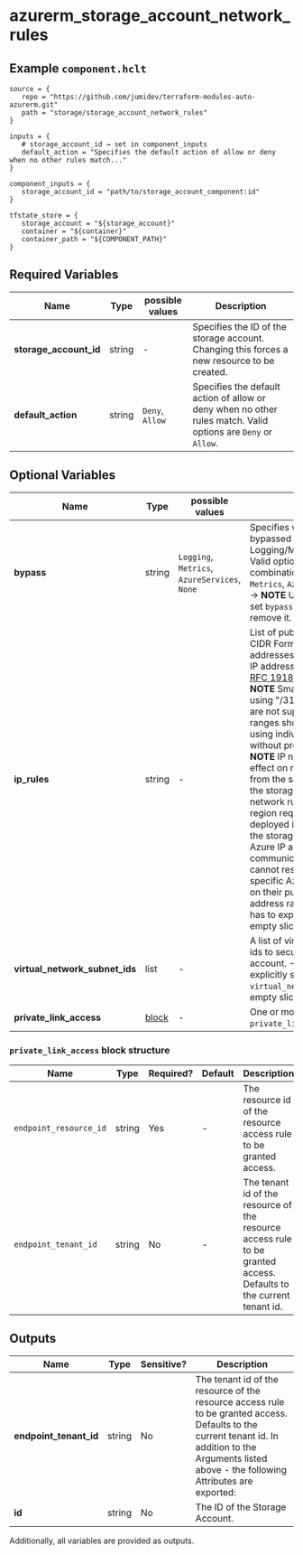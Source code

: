 # azurerm_storage_account_network_rules



## Example `component.hclt`

```hcl
source = {
   repo = "https://github.com/jumidev/terraform-modules-auto-azurerm.git"   
   path = "storage/storage_account_network_rules"   
}

inputs = {
   # storage_account_id → set in component_inputs
   default_action = "Specifies the default action of allow or deny when no other rules match..."   
}

component_inputs = {
   storage_account_id = "path/to/storage_account_component:id"   
}

tfstate_store = {
   storage_account = "${storage_account}"   
   container = "${container}"   
   container_path = "${COMPONENT_PATH}"   
}

```

## Required Variables

| Name | Type |  possible values |  Description |
| ---- | --------- |  ----------- | ----------- |
| **storage_account_id** | string |  -  |  Specifies the ID of the storage account. Changing this forces a new resource to be created. | 
| **default_action** | string |  `Deny`, `Allow`  |  Specifies the default action of allow or deny when no other rules match. Valid options are `Deny` or `Allow`. | 

## Optional Variables

| Name | Type |  possible values |  Description |
| ---- | --------- |  ----------- | ----------- |
| **bypass** | string |  `Logging`, `Metrics`, `AzureServices`, `None`  |  Specifies whether traffic is bypassed for Logging/Metrics/AzureServices. Valid options are any combination of `Logging`, `Metrics`, `AzureServices`, or `None`. -> **NOTE** User has to explicitly set `bypass` to empty slice (`[]`) to remove it. | 
| **ip_rules** | string |  -  |  List of public IP or IP ranges in CIDR Format. Only IPv4 addresses are allowed. Private IP address ranges (as defined in [RFC 1918](https://tools.ietf.org/html/rfc1918#section-3)) are not allowed. -> **NOTE** Small address ranges using "/31" or "/32" prefix sizes are not supported. These ranges should be configured using individual IP address rules without prefix specified. -> **NOTE** IP network rules have no effect on requests originating from the same Azure region as the storage account. Use Virtual network rules to allow same-region requests. Services deployed in the same region as the storage account use private Azure IP addresses for communication. Thus, you cannot restrict access to specific Azure services based on their public outbound IP address range. -> **NOTE** User has to explicitly set `ip_rules` to empty slice (`[]`) to remove it. | 
| **virtual_network_subnet_ids** | list |  -  |  A list of virtual network subnet ids to secure the storage account. -> **NOTE** User has to explicitly set `virtual_network_subnet_ids` to empty slice (`[]`) to remove it. | 
| **private_link_access** | [block](#private_link_access-block-structure) |  -  |  One or more `private_link_access` block. | 

### `private_link_access` block structure

| Name | Type | Required? | Default | Description |
| ---- | ---- | --------- | ------- | ----------- |
| `endpoint_resource_id` | string | Yes | - | The resource id of the resource access rule to be granted access. |
| `endpoint_tenant_id` | string | No | - | The tenant id of the resource of the resource access rule to be granted access. Defaults to the current tenant id. |



## Outputs

| Name | Type | Sensitive? | Description |
| ---- | ---- | --------- | --------- |
| **endpoint_tenant_id** | string | No  | The tenant id of the resource of the resource access rule to be granted access. Defaults to the current tenant id. In addition to the Arguments listed above - the following Attributes are exported: | 
| **id** | string | No  | The ID of the Storage Account. | 

Additionally, all variables are provided as outputs.
